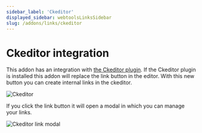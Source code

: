 ```yaml
---
sidebar_label: 'Ckeditor'
displayed_sidebar: webtoolsLinksSidebar
slug: /addons/links/ckeditor
---
```


# Ckeditor integration
This addon has an integration with [the Ckeditor plugin](https://github.com/nshenderov/strapi-plugin-ckeditor). If the Ckeditor plugin is installed this addon will replace the link button in the editor. With this new button you can create internal links in the ckeditor. 

<img src="/webtools/img/assets/addons/links/ckeditor.png" alt="Ckeditor" />

If you click the link button it will open a modal in which you can manage your links.

<img src="/webtools/img/assets/addons/links/ckeditor-link-modal.png" alt="Ckeditor link modal" />
